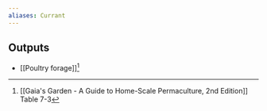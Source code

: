 ```yaml
---
aliases: Currant
---
```

## Outputs
- [[Poultry forage]][^1]

[^1]: [[Gaia's Garden - A Guide to Home-Scale Permaculture, 2nd Edition]] Table 7-3